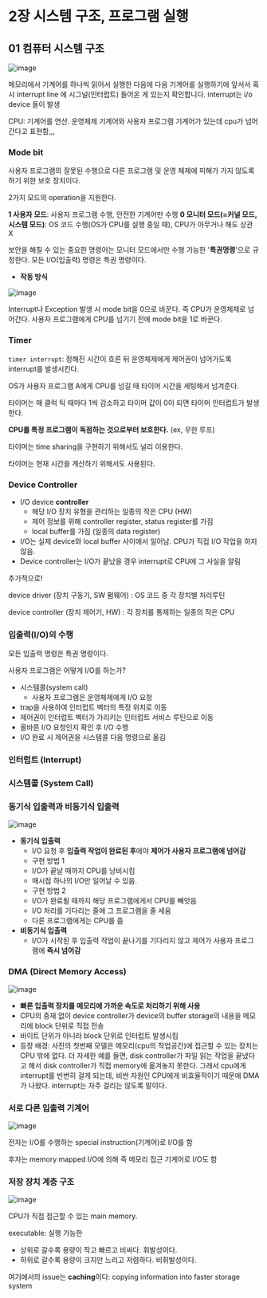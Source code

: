# 2장 시스템 구조, 프로그램 실행

## 01 컴퓨터 시스템 구조
![image](https://user-images.githubusercontent.com/68107000/122553436-a18aa800-d072-11eb-9d1e-466970a03db6.png)

메모리에서 기계어를 하나씩 읽어서 실행한 다음에 다음 기계어를 실행하기에 앞서서 혹시 interrupt line 에 시그널(인터럽트) 들어온 게 있는지 확인합니다. interrupt는 i/o device 들이 발생



CPU: 기계어를 연산. 운영체제 기계어와 사용자 프로그램 기계어가 있는데 cpu가 넘어간다고 표현함,,,

### Mode bit

사용자 프로그램의 잘못된 수행으로 다른 프로그램 및 운영 체제에 피해가 가지 않도록 하기 위한 보호 장치이다.

2가지 모드의 operation을 지원한다.

**1 사용자 모드**: 사용자 프로그램 수행, 안전한 기계어만 수행
**0 모니터 모드(=커널 모드, 시스템 모드)**: OS 코드 수행(OS가 CPU를 실행 중일 때), CPU가 아무거나 해도 상관 X

보안을 해칠 수 있는 중요한 명령어는 모니터 모드에서만 수행 가능한 '**특권명령**'으로 규정한다. 모든 I/O(입출력) 명령은 특권 명령이다.

- **작동 방식**

![image](https://user-images.githubusercontent.com/68107000/111297037-833a9800-8690-11eb-995c-5637c40403dd.png)

Interrupt나 Exception 발생 시 mode bit을 0으로 바꾼다. 즉 CPU가 운영체제로 넘어간다.
사용자 프로그램에게 CPU를 넘기기 전에 mode bit을 1로 바꾼다.

### Timer

`timer interrupt`: 정해진 시간이 흐른 뒤 운영체제에게 제어권이 넘어가도록 interrupt를 발생시킨다.

OS가 사용자 프로그램 A에게 CPU를 넘길 때 타이머 시간을 세팅해서 넘겨준다.

타이머는 매 클럭 틱 때마다 1씩 감소하고 타이머 값이 0이 되면 타이머 인터럽트가 발생한다.

**CPU를 특정 프로그램이 독점하는 것으로부터 보호한다.** (ex, 무한 루프)

타이머는 time sharing을 구현하기 위해서도 널리 이용한다.

타이머는 현재 시간을 계산하기 위해서도 사용된다.

### Device Controller

- I/O device **controller**
  - 해당 I/O 장치 유형을 관리하는 일종의 작은 CPU (HW)
  - 제어 정보를 위해 controller register, status register를 가짐
  - local buffer를 가짐 (일종의 data register)
- I/O는 실제 device와 local buffer 사이에서 일어남. CPU가 직접 I/O 작업을 하지 않음.
- Device controller는 I/O가 끝났을 경우 interrupt로 CPU에 그 사실을 알림

추가적으로!

device driver (장치 구동기, SW 펌웨어) : OS 코드 중 각 장치별 처리루틴

device controller (장치 제어기, HW) : 각 장치를 통제하는 일종의 작은 CPU

### 입출력(I/O)의 수행

모든 입출력 명령은 특권 명령이다.

사용자 프로그램은 어떻게 I/O를 하는가?

- 시스템콜(system call)
  - 사용자 프로그램은 운영체제에게 I/O 요청
- trap을 사용하여 인터럽트 벡터의 특정 위치로 이동
- 제어권이 인터럽트 벡터가 가리키는 인터럽트 서비스 루틴으로 이동
- 올바른 I/O 요청인지 확인 후 I/O 수행
- I/O 완료 시 제어권을 시스템콜 다음 명령으로 옮김

### 인터럽트 (Interrupt)



### 시스템콜 (System Call)



### 동기식 입출력과 비동기식 입출력

![image](https://user-images.githubusercontent.com/68107000/111318747-aec97c80-86a8-11eb-961e-72f5da50cc98.png)

- **동기식 입출력**
  -  I/O 요청 후 **입출력 작업이 완료된 후**에야 **제어가 사용자 프로그램에 넘어감**
  -  구현 방법 1
    -  I/O가 끝날 때까지 CPU를 낭비시킴
    -  매시점 하나의 I/O만 일어날 수 있음.
  -  구현 방법 2
    -  I/O가 완료될 때까지 해당 프로그램에게서 CPU를 빼앗음
    -  I/O 처리를 기다리는 줄에 그 프로그램을 줄 세움
    -  다른 프로그램에게는 CPU를 줌
- **비동기식 입출력**
  -   I/O가 시작된 후 입출력 작업이 끝나기를 기다리지 않고 제어가 사용자 프로그램에 **즉시 넘어감**
### DMA (Direct Memory Access)



![image](https://user-images.githubusercontent.com/68107000/111318311-47133180-86a8-11eb-8842-a7b6b1e4fe4c.png)

- **빠른 입출력 장치를 메모리에 가까운 속도로 처리하기 위해 사용**
- CPU의 중재 없이 device controller가 device의 buffer storage의 내용을 메모리에 block 단위로 직접 전송
- 바이트 단위가 아니라 block 단위로 인터럽트 발생시킴
- 등장 배경: 사진의 첫번째 모델은 메모리(cpu의 작업공간)에 접근할 수 있는 장치는 CPU 밖에 없다. 더 자세한 예를 들면, disk controller가 파일 읽는 작업을 끝냈다고 해서 disk controller가 직접 memory에 옮겨놓지 못한다. 그래서 cpu에게 interrupt를 빈번히 걸게 되는데, 비싼 자원인 CPU에게 비효율적이기 때문에 DMA가 나왔다. interrupt는 자주 걸리는 않도록 말이다.

### 서로 다른 입출력 기계어

![image](https://user-images.githubusercontent.com/68107000/111318584-89d50980-86a8-11eb-9a84-07a0a9fb73ed.png)

전자는 I/O를 수행하는 special instruction(기계어)로 I/O를 함

후자는 memory mapped I/O에 의해 즉 메모리 접근 기계어로 I/O도 함

### 저장 장치 계층 구조

![image](https://user-images.githubusercontent.com/68107000/111316406-92c4db80-86a6-11eb-8225-75738f7ba5a8.png)

CPU가 직접 접근할 수 있는 main memory. 

executable: 실행 가능한

- 상위로 갈수록 용량이 작고 빠르고 비싸다. 휘발성이다.
- 하위로 갈수록 용량이 크지만 느리고 저렴하다. 비휘발성이다.

여기에서의 issue는 **caching**이다: copying information into faster storage system

